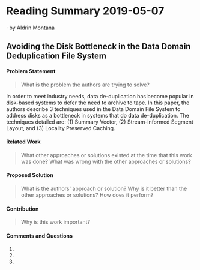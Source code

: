# Reading Summary 2019-05-07

&middot; by Aldrin Montana

## Avoiding the Disk Bottleneck in the Data Domain Deduplication File System

#### Problem Statement
> What is the problem the authors are trying to solve?

In order to meet industry needs, data de-duplication has become popular in disk-based systems
to defer the need to archive to tape. In this paper, the authors describe 3 techniques used in
the Data Domain File System to address disks as a bottleneck in systems that do data de-duplication.
The techniques detailed are: (1) Summary Vector, (2) Stream-informed Segment Layout, and
(3) Locality Preserved Caching.

#### Related Work
> What other approaches or solutions existed at the time that this
> work was done? What was wrong with the other approaches or solutions?


#### Proposed Solution
> What is the authors' approach or solution? Why is it better than the
> other approaches or solutions? How does it perform?


#### Contribution
> Why is this work important?


#### Comments and Questions

1. 

2. 
   
3. 

<!-- resources -->
